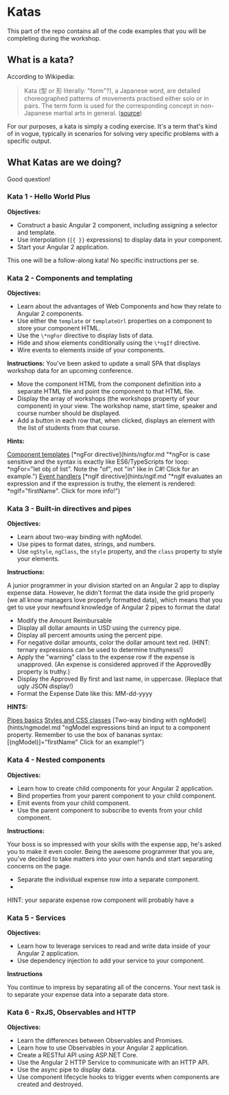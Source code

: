 # Katas

This part of the repo contains all of the code examples that you will be completing during the workshop.

## What is a kata?
According to Wikipedia:

> Kata (型 or 形 literally: "form"?), a Japanese word, are detailed choreographed patterns of movements practised either solo or in pairs. The term form is used for the corresponding concept in non-Japanese martial arts in general. ([source](https://en.wikipedia.org/wiki/Kata))

For our purposes, a kata is simply a coding exercise.  It's a term that's kind of in vogue, typically in scenarios for solving very specific problems with a specific output.

## What Katas are we doing?

Good question!

### Kata 1 - Hello World Plus
**Objectives:**

* Construct a basic Angular 2 component, including assigning a selector and template.
* Use interpolation (`{{ }}` expressions) to display data in your component.
* Start your Angular 2 application.

This one will be a follow-along kata!  No specific instructions per se.

### Kata 2 - Components and templating

**Objectives:**

* Learn about the advantages of Web Components and how they relate to Angular 2 components.
* Use either the `template` or `templateUrl` properties on a component to store your component HTML.
* Use the `\*ngFor` directive to display lists of data.
* Hide and show elements conditionally using the `\*ngIf` directive.
* Wire events to elements inside of your components.

**Instructions:**
You've been asked to update a small SPA that displays workshop data for an upcoming conference.

* Move the component HTML from the component definition into a separate HTML file and point the component to that HTML file.
* Display the array of workshops (the workshops property of your component) in your view.  The workshop name, start time, speaker and course number should be displayed.
* Add a button in each row that, when clicked, displays an element with the list of students from that course.

**Hints:**

[Component templates](hints/template.md "Component HTML can be stored in the `template` property of the @Component() declaration OR added to a separate file and referenced on the component using the templateUrl property.")
[\*ngFor directive](hints/ngfor.md "*ngFor is case sensitive and the syntax is exactly like ES6/TypeScripts for loop: *ngFor="let obj of list".  Note the "of", not "in" like in C#! Click for an example.") 
[Event handlers](hints/events.md 'Events are bound to an element using the () syntax: (click)="doSomething()" Click for more info!')
[\*ngIf directive](hints/ngif.md "*ngIf evaluates an expression and if the expression is truthy, the element is rendered: *ngIf="firstName".  Click for more info!")

### Kata 3 - Built-in directives and pipes

**Objectives:**

* Learn about two-way binding with ngModel.
* Use pipes to format dates, strings, and numbers.
* Use `ngStyle`, `ngClass`, the `style` property, and the `class` property to style your elements.

**Instructions:**

A junior programmer in your division started on an Angular 2 app to display expense data.  However, he didn't format the data inside the grid properly (we all know managers love properly formatted data), which means that you get to use your newfound knowledge of Angular 2 pipes to format the data!

* Modify the Amount Reimbursable 
* Display all dollar amounts in USD using the currency pipe.
* Display all percent amounts using the percent pipe.
* For negative dollar amounts, color the dollar amount text red. (HINT: ternary expressions can be used to determine truthyness!)
* Apply the "warning" class to the expense row if the expense is unapproved.  (An expense is considered approved if the ApprovedBy property is truthy.)
* Display the Approved By first and last name, in uppercase.  (Replace that ugly JSON display!)
* Format the Expense Date like this: MM-dd-yyyy

**HINTS:**

[Pipes basics](hints/pipes.md "Pipes alter the display of interpolated expressions.  Click for more info!")
[Styles and CSS classes](hints/styles.md "Too much goodness to put into a tooltip.  Click for more info!")
[Two-way binding with ngModel](hints/ngmodel.md "ngModel expressions bind an input to a component property.  Remember to use the box of bananas syntax: [(ngModel)]="firstName" Click for an example!")

### Kata 4 - Nested components

**Objectives:**

* Learn how to create child components for your Angular 2 application.
* Bind properties from your parent component to your child component.
* Emit events from your child component.
* Use the parent component to subscribe to events from your child component.

**Instructions:**

Your boss is so impressed with your skills with the expense app, he's asked you to make it even cooler.  Being the awesome programmer that you are, you've decided to take matters into your own hands and start separating concerns on the page.

* Separate the individual expense row into a separate component.
* 

HINT: your separate expense row component will probably have a 

### Kata 5 - Services
**Objectives:**

* Learn how to leverage services to read and write data inside of your Angular 2 application.
* Use dependency injection to add your service to your component.

**Instructions**

You continue to impress by separating all of the concerns.  Your next task is to separate your expense data into a separate data store.  

### Kata 6 - RxJS, Observables and HTTP

**Objectives:**

* Learn the differences between Observables and Promises.
* Learn how to use Observables in your Angular 2 application.
* Create a RESTful API using ASP.NET Core.
* Use the Angular 2 HTTP Service to communicate with an HTTP API.
* Use the async pipe to display data.
* Use component lifecycle hooks to trigger events when components are created and destroyed.